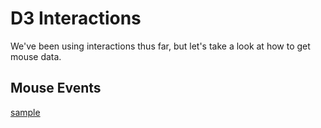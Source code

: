 D3 Interactions
===============
We've been using interactions thus far, but let's take a look at how to get mouse data.

Mouse Events
------------
[sample](http://jsbin.com/zadoxo/1/edit)